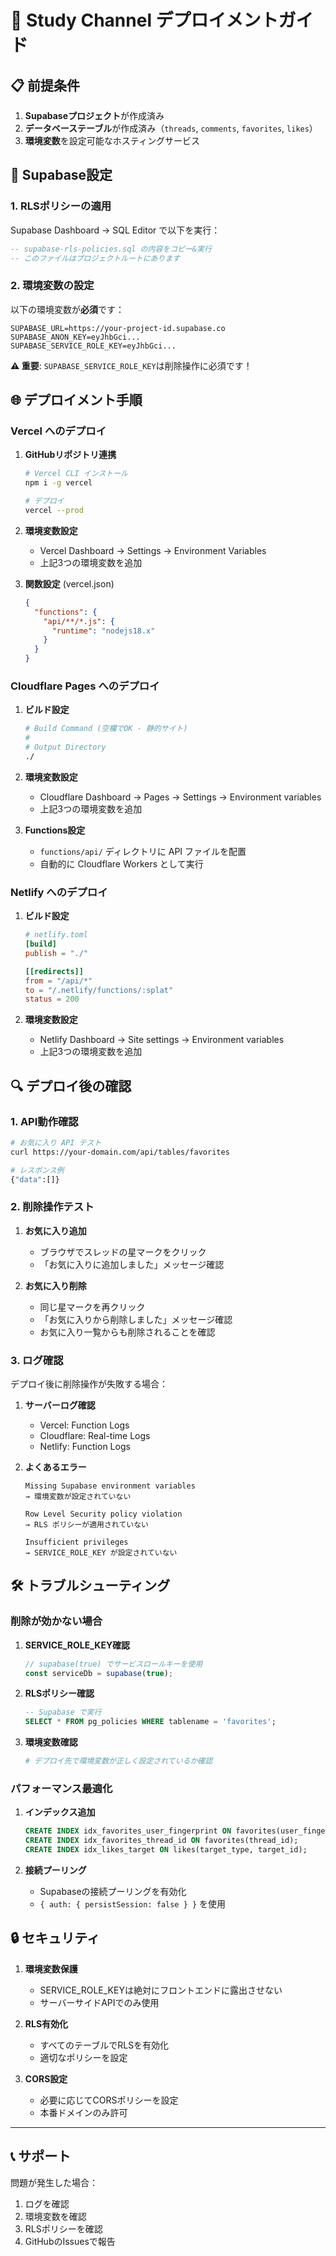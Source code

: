 # 🚀 Study Channel デプロイメントガイド

## 📋 前提条件

1. **Supabaseプロジェクト**が作成済み
2. **データベーステーブル**が作成済み（`threads`, `comments`, `favorites`, `likes`）
3. **環境変数**を設定可能なホスティングサービス

## 🔧 Supabase設定

### 1. RLSポリシーの適用

Supabase Dashboard → SQL Editor で以下を実行：

```sql
-- supabase-rls-policies.sql の内容をコピー&実行
-- このファイルはプロジェクトルートにあります
```

### 2. 環境変数の設定

以下の環境変数が**必須**です：

```env
SUPABASE_URL=https://your-project-id.supabase.co
SUPABASE_ANON_KEY=eyJhbGci...
SUPABASE_SERVICE_ROLE_KEY=eyJhbGci...
```

**⚠️ 重要**: `SUPABASE_SERVICE_ROLE_KEY`は削除操作に必須です！

## 🌐 デプロイメント手順

### Vercel へのデプロイ

1. **GitHubリポジトリ連携**
   ```bash
   # Vercel CLI インストール
   npm i -g vercel
   
   # デプロイ
   vercel --prod
   ```

2. **環境変数設定**
   - Vercel Dashboard → Settings → Environment Variables
   - 上記3つの環境変数を追加

3. **関数設定** (vercel.json)
   ```json
   {
     "functions": {
       "api/**/*.js": {
         "runtime": "nodejs18.x"
       }
     }
   }
   ```

### Cloudflare Pages へのデプロイ

1. **ビルド設定**
   ```bash
   # Build Command (空欄でOK - 静的サイト)
   # 
   # Output Directory
   ./
   ```

2. **環境変数設定**
   - Cloudflare Dashboard → Pages → Settings → Environment variables
   - 上記3つの環境変数を追加

3. **Functions設定**
   - `functions/api/` ディレクトリに API ファイルを配置
   - 自動的に Cloudflare Workers として実行

### Netlify へのデプロイ

1. **ビルド設定**
   ```toml
   # netlify.toml
   [build]
   publish = "./"
   
   [[redirects]]
   from = "/api/*"
   to = "/.netlify/functions/:splat"
   status = 200
   ```

2. **環境変数設定**
   - Netlify Dashboard → Site settings → Environment variables
   - 上記3つの環境変数を追加

## 🔍 デプロイ後の確認

### 1. API動作確認

```bash
# お気に入り API テスト
curl https://your-domain.com/api/tables/favorites

# レスポンス例
{"data":[]}
```

### 2. 削除操作テスト

1. **お気に入り追加**
   - ブラウザでスレッドの星マークをクリック
   - 「お気に入りに追加しました」メッセージ確認

2. **お気に入り削除**
   - 同じ星マークを再クリック
   - 「お気に入りから削除しました」メッセージ確認
   - お気に入り一覧からも削除されることを確認

### 3. ログ確認

デプロイ後に削除操作が失敗する場合：

1. **サーバーログ確認**
   - Vercel: Function Logs
   - Cloudflare: Real-time Logs
   - Netlify: Function Logs

2. **よくあるエラー**
   ```
   Missing Supabase environment variables
   → 環境変数が設定されていない
   
   Row Level Security policy violation
   → RLS ポリシーが適用されていない
   
   Insufficient privileges
   → SERVICE_ROLE_KEY が設定されていない
   ```

## 🛠️ トラブルシューティング

### 削除が効かない場合

1. **SERVICE_ROLE_KEY確認**
   ```javascript
   // supabase(true) でサービスロールキーを使用
   const serviceDb = supabase(true);
   ```

2. **RLSポリシー確認**
   ```sql
   -- Supabase で実行
   SELECT * FROM pg_policies WHERE tablename = 'favorites';
   ```

3. **環境変数確認**
   ```bash
   # デプロイ先で環境変数が正しく設定されているか確認
   ```

### パフォーマンス最適化

1. **インデックス追加**
   ```sql
   CREATE INDEX idx_favorites_user_fingerprint ON favorites(user_fingerprint);
   CREATE INDEX idx_favorites_thread_id ON favorites(thread_id);
   CREATE INDEX idx_likes_target ON likes(target_type, target_id);
   ```

2. **接続プーリング**
   - Supabaseの接続プーリングを有効化
   - `{ auth: { persistSession: false } }` を使用

## 🔒 セキュリティ

1. **環境変数保護**
   - SERVICE_ROLE_KEYは絶対にフロントエンドに露出させない
   - サーバーサイドAPIでのみ使用

2. **RLS有効化**
   - すべてのテーブルでRLSを有効化
   - 適切なポリシーを設定

3. **CORS設定**
   - 必要に応じてCORSポリシーを設定
   - 本番ドメインのみ許可

---

## 📞 サポート

問題が発生した場合：
1. ログを確認
2. 環境変数を確認  
3. RLSポリシーを確認
4. GitHubのIssuesで報告